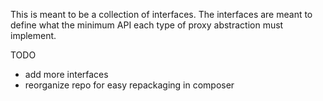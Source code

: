 
This is meant to be a collection of interfaces.  The interfaces are meant to define what
the minimum API each type of proxy abstraction must implement.

TODO
- add more interfaces
- reorganize repo for easy repackaging in composer